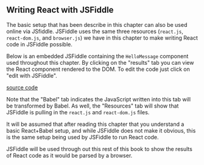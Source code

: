 ## Writing React with JSFiddle

The basic setup that has been describe in this chapter can also be used online via JSfiddle. JSFiddle uses the same three resources (`react.js`, `react-dom.js`, and `browser.js`) we have in this chapter to make writing React code in JSFiddle possible.

Below is an embedded JSFiddle containing the `HelloMessage` component used throughout this chapter. By clicking on the "results" tab you can view the React component rendered to the DOM. To edit the code just click on "edit with JSFiddle".

[source code](https://jsfiddle.net/bvpe4j39/)

Note that the "Babel" tab indicates the JavaScript written into this tab will be transformed by Babel. As well, the "Resources" tab will show that JSFiddle is pulling in the `react.js` and `react-dom.js` files.

It will be assumed that after reading this chapter that you understand a basic React+Babel setup, and while JSFiddle does not make it obvious, this is the same setup being used by JSFiddle to run React code.

JSFiddle will be used through out this rest of this book to show the results of React code as it would be parsed by a browser.